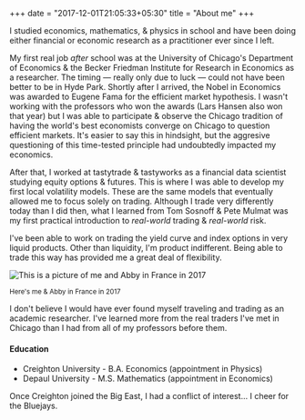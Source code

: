+++
date = "2017-12-01T21:05:33+05:30"
title = "About me"
+++

I studied economics, mathematics, &amp; physics in school and have been doing either financial or economic research as a practitioner ever
since I left.

My first real job *after* school was at the University of Chicago's Department of Economics &amp; the Becker Friedman Institute for Research in Economics
as a researcher. The timing &#8212; really only due to luck &#8212; could not have been better to be in Hyde Park.
Shortly after I arrived, the Nobel in Economics was awarded to Eugene Fama for the efficient market hypothesis. 
I wasn't working with the professors who won the awards (Lars Hansen also won that year) but I was 
able to participate &amp; observe the Chicago tradition of having the world's best economists converge on Chicago to question efficient markets. 
It's easier to say this in hindsight, but the aggresive questioning of this time-tested principle had undoubtedly impacted my economics.

After that, I worked at tastytrade &amp; tastyworks as a financial data scientist studying equity options &amp; futures. 
This is where I was able to develop my first local volatility models. 
These are the same models that eventually allowed me to focus solely on trading.
Although I trade very differently today than I did then, what I learned from Tom Sosnoff &amp; Pete Mulmat was my first practical introduction 
to *real-world* trading &amp; *real-world* risk.

I've been able to work on trading the yield curve and index options in very liquid products. Other than liquidity, I'm product
indifferent. Being able to trade this way has provided me a great deal of flexibility.

![This is a picture of me and Abby in France in 2017][1]

<sup>Here's me &amp; Abby in France in 2017</sup>

I don't believe I would have ever found myself traveling and trading as an academic researcher. I've learned more from the real traders
I've met in Chicago than I had from all of my professors before them. 


#### Education

- Creighton University - B.A. Economics (appointment in Physics)
- Depaul University - M.S. Mathematics (appointment in Economics)

Once Creighton joined the Big East, I had a conflict of interest... I cheer for the Bluejays.


[1]: /img/jared.resized.JPG
